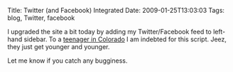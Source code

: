 Title: Twitter (and Facebook) Integrated
Date: 2009-01-25T13:03:03
Tags: blog, Twitter, facebook


I upgraded the site a bit today by adding my Twitter/Facebook feed to left-hand sidebar. To a <a href="http://spookyismy.name/resources/latest-twitter-update-with-phprss-_-part-one" target="_blank">teenager in Colorado</a> I am indebted for this script. Jeez, they just get younger and younger. 

Let me know if you catch any bugginess. 